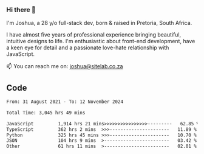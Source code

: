 ### Hi there 👋

I'm Joshua, a 28 y/o full-stack dev, born & raised in Pretoria, South Africa. 

I have almost five years of professional experience bringing beautiful, intuitive designs to life. I'm enthusiastic about front-end development, have a keen eye for detail and a passionate love-hate relationship with JavaScript.

📫 You can reach me on: joshua@sitelab.co.za

## **Code**

<!--START_SECTION:waka-->

```txt
From: 31 August 2021 - To: 12 November 2024

Total Time: 3,045 hrs 49 mins

JavaScript         1,914 hrs 21 mins>>>>>>>>>>>>>>>>---------   62.85 %
TypeScript         362 hrs 2 mins  >>>----------------------   11.89 %
Python             325 hrs 45 mins >>>----------------------   10.70 %
JSON               104 hrs 9 mins  >------------------------   03.42 %
Other              61 hrs 11 mins  >------------------------   02.01 %
```

<!--END_SECTION:waka-->
